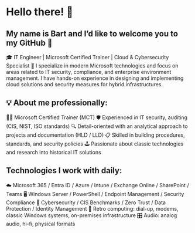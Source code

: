 <h1>Hello there! 👀</h1> 
<h2>My name is Bart and I’d like to welcome you to my GitHub 👋</h2>


🎓 IT Engineer | Microsoft Certified Trainer | Cloud & Cybersecurity Specialist
💼 I specialize in modern Microsoft technologies and focus on areas related to IT security, compliance, and enterprise environment management. I have hands-on experience in designing and implementing cloud solutions and security measures for hybrid infrastructures.

<h2>💡 About me professionally:</h2>
🧑‍🏫 Microsoft Certified Trainer (MCT)
🛡️ Experienced in IT security, auditing (CIS, NIST, ISO standards)
🔍 Detail-oriented with an analytical approach to projects and documentation (HLD / LLD)
📋 Skilled in building procedures, standards, and security policies
🕹️ Passionate about classic technologies and research into historical IT solutions

<h2>Technologies I work with daily:</h2>
☁️ Microsoft 365 / Entra ID / Azure / Intune / Exchange Online / SharePoint / Teams
🖥️ Windows Server / PowerShell / Endpoint Management / Security Compliance
🔐 Cybersecurity / CIS Benchmarks / Zero Trust / Data Protection / Identity Management
📡 Retro computing: dial-up, modems, classic Windows systems, on-premises infrastructure
🎛️ Audio: analog audio, hi-fi, physical formats



<!---
B4RT3KS0N/B4RT3KS0N is a ✨ special ✨ repository because its `README.md` (this file) appears on your GitHub profile.
You can click the Preview link to take a look at your changes.
--->
